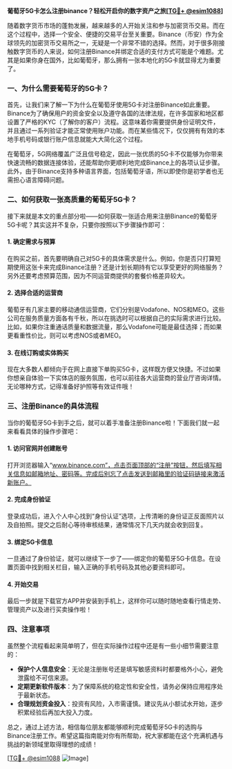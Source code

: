 **葡萄牙5G卡怎么注册binance？轻松开启你的数字资产之旅[[TG💪+ @esim1088](https://t.me/s/esim1088)]**

随着数字货币市场的蓬勃发展，越来越多的人开始关注和参与加密货币交易。而在这个过程中，选择一个安全、便捷的交易平台至关重要。Binance（币安）作为全球领先的加密货币交易所之一，无疑是一个非常不错的选择。然而，对于很多刚接触数字货币的人来说，如何注册Binance并绑定合适的支付方式可能是个难题。尤其是如果你身在国外，比如葡萄牙，那么拥有一张本地化的5G卡就显得尤为重要了。

### 一、为什么需要葡萄牙的5G卡？

首先，让我们来了解一下为什么在葡萄牙使用5G卡对注册Binance如此重要。Binance为了确保用户的资金安全以及遵守各国的法律法规，在许多国家和地区都设置了严格的KYC（了解你的客户）流程。这意味着你需要提供身份证明文件，并且通过一系列验证才能正常使用账户功能。而在某些情况下，仅仅拥有有效的本地手机号码或银行账户信息就能大大简化这个过程。

在葡萄牙，5G网络覆盖广泛且信号稳定，因此一张优质的5G卡不仅能够为你带来快速流畅的数据连接体验，还能帮助你更顺利地完成Binance上的各项认证步骤。此外，由于Binance支持多种语言界面，包括葡萄牙语，所以即使你是初学者也无需担心语言障碍问题。

### 二、如何获取一张高质量的葡萄牙5G卡？

接下来就是本文的重点部分啦——如何获取一张适合用来注册Binance的葡萄牙5G卡呢？其实这并不复杂，只要你按照以下步骤操作即可：

#### 1. 确定需求与预算
在购买之前，首先要明确自己对5G卡的具体需求是什么。例如，你是否只打算短期使用这张卡来完成Binance注册？还是计划长期持有它以享受更好的网络服务？另外还要考虑预算范围，因为不同运营商提供的套餐价格差异较大。

#### 2. 选择合适的运营商
葡萄牙有几家主要的移动通信运营商，它们分别是Vodafone、NOS和MEO。这些公司在服务质量方面各有千秋，所以在挑选时可以根据自己的实际需求进行比较。比如，如果你注重通话质量和数据流量，那么Vodafone可能是最佳选择；而如果更看重性价比，则可以考虑NOS或者MEO。

#### 3. 在线订购或实体购买
现在大多数人都倾向于在网上直接下单购买5G卡，这样既方便又快捷。不过如果你想亲自体验一下实体店的服务氛围，也可以前往各大运营商的营业厅咨询详情。无论哪种方式，记得准备好护照等有效证件哦！

### 三、注册Binance的具体流程

当你的葡萄牙5G卡到手之后，就可以着手准备注册Binance啦！下面我们就一起来看看具体的操作步骤吧：

#### 1. 访问官网并创建账号
打开浏览器输入“www.binance.com”，点击页面顶部的“注册”按钮，然后填写相关信息如邮箱地址、密码等。完成后别忘了点击发送到邮箱里的验证码链接来激活新账户。

#### 2. 完成身份验证
登录成功后，进入个人中心找到“身份认证”选项，上传清晰的身份证正反面照片以及自拍照。提交之后耐心等待审核结果，通常情况下几天内就会收到回复。

#### 3. 绑定5G卡信息
一旦通过了身份验证，就可以继续下一步了——绑定你的葡萄牙5G卡信息。在设置页面中找到相关栏目，输入正确的手机号码及其他必要资料即可。

#### 4. 开始交易
最后一步就是下载官方APP并安装到手机上，这样你可以随时随地查看行情走势、管理资产以及进行买卖操作啦！

### 四、注意事项

虽然整个流程看起来简单明了，但在实际操作过程中还是有一些小细节需要注意的：

- **保护个人信息安全**：无论是注册账号还是填写敏感资料时都要格外小心，避免泄露给不可信来源。
- **定期更新软件版本**：为了保障系统的稳定性和安全性，请务必保持应用程序处于最新状态。
- **合理规划资金投入**：投资有风险，入市需谨慎。建议先从小额试水开始，逐步积累经验后再加大投入力度。

总之，通过上述方法，相信每位朋友都能够顺利完成葡萄牙5G卡的选购与Binance注册工作。希望这篇指南能对你有所帮助，祝大家都能在这个充满机遇与挑战的新领域里取得理想的成绩！

[[TG💪+ @esim1088](https://t.me/s/esim1088) ![Image](https://i.postimg.cc/4NQfJmqS/Snipaste-2025-05-13-00-14-12.png)]
